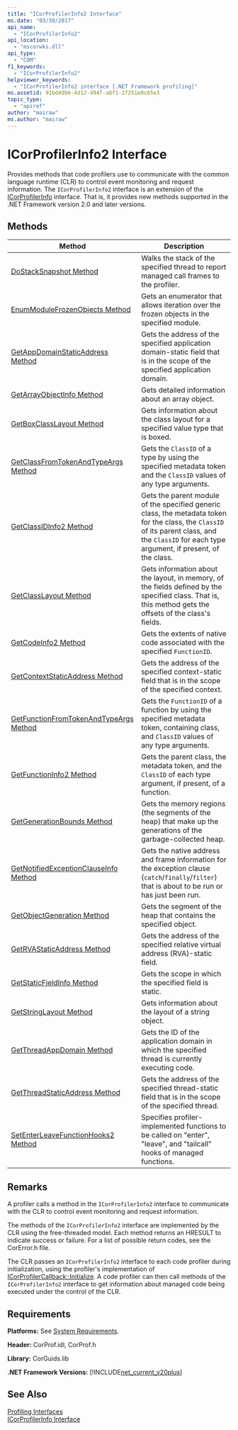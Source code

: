 ```yaml
---
title: "ICorProfilerInfo2 Interface"
ms.date: "03/30/2017"
api_name: 
  - "ICorProfilerInfo2"
api_location: 
  - "mscorwks.dll"
api_type: 
  - "COM"
f1_keywords: 
  - "ICorProfilerInfo2"
helpviewer_keywords: 
  - "ICorProfilerInfo2 interface [.NET Framework profiling]"
ms.assetid: 91bd49b6-4d12-494f-a8f1-2f251e8c65e3
topic_type: 
  - "apiref"
author: "mairaw"
ms.author: "mairaw"
---
```

# ICorProfilerInfo2 Interface
Provides methods that code profilers use to communicate with the common language runtime (CLR) to control event monitoring and request information. The `ICorProfilerInfo2` interface is an extension of the [ICorProfilerInfo](../../../../docs/framework/unmanaged-api/profiling/icorprofilerinfo-interface.md) interface. That is, it provides new methods supported in the .NET Framework version 2.0 and later versions.  
  
## Methods  
  
|Method|Description|  
|------------|-----------------|  
|[DoStackSnapshot Method](../../../../docs/framework/unmanaged-api/profiling/icorprofilerinfo2-dostacksnapshot-method.md)|Walks the stack of the specified thread to report managed call frames to the profiler.|  
|[EnumModuleFrozenObjects Method](../../../../docs/framework/unmanaged-api/profiling/icorprofilerinfo2-enummodulefrozenobjects-method.md)|Gets an enumerator that allows iteration over the frozen objects in the specified module.|  
|[GetAppDomainStaticAddress Method](../../../../docs/framework/unmanaged-api/profiling/icorprofilerinfo2-getappdomainstaticaddress-method.md)|Gets the address of the specified application domain-static field that is in the scope of the specified application domain.|  
|[GetArrayObjectInfo Method](../../../../docs/framework/unmanaged-api/profiling/icorprofilerinfo2-getarrayobjectinfo-method.md)|Gets detailed information about an array object.|  
|[GetBoxClassLayout Method](../../../../docs/framework/unmanaged-api/profiling/icorprofilerinfo2-getboxclasslayout-method.md)|Gets information about the class layout for a specified value type that is boxed.|  
|[GetClassFromTokenAndTypeArgs Method](../../../../docs/framework/unmanaged-api/profiling/icorprofilerinfo2-getclassfromtokenandtypeargs-method.md)|Gets the `ClassID` of a type by using the specified metadata token and the `ClassID` values of any type arguments.|  
|[GetClassIDInfo2 Method](../../../../docs/framework/unmanaged-api/profiling/icorprofilerinfo2-getclassidinfo2-method.md)|Gets the parent module of the specified generic class, the metadata token for the class, the `ClassID` of its parent class, and the `ClassID` for each type argument, if present, of the class.|  
|[GetClassLayout Method](../../../../docs/framework/unmanaged-api/profiling/icorprofilerinfo2-getclasslayout-method.md)|Gets information about the layout, in memory, of the fields defined by the specified class. That is, this method gets the offsets of the class's fields.|  
|[GetCodeInfo2 Method](../../../../docs/framework/unmanaged-api/profiling/icorprofilerinfo2-getcodeinfo2-method.md)|Gets the extents of native code associated with the specified `FunctionID`.|  
|[GetContextStaticAddress Method](../../../../docs/framework/unmanaged-api/profiling/icorprofilerinfo2-getcontextstaticaddress-method.md)|Gets the address of the specified context-static field that is in the scope of the specified context.|  
|[GetFunctionFromTokenAndTypeArgs Method](../../../../docs/framework/unmanaged-api/profiling/icorprofilerinfo2-getfunctionfromtokenandtypeargs-method.md)|Gets the `FunctionID` of a function by using the specified metadata token, containing class, and `ClassID` values of any type arguments.|  
|[GetFunctionInfo2 Method](../../../../docs/framework/unmanaged-api/profiling/icorprofilerinfo2-getfunctioninfo2-method.md)|Gets the parent class, the metadata token, and the `ClassID` of each type argument, if present, of a function.|  
|[GetGenerationBounds Method](../../../../docs/framework/unmanaged-api/profiling/icorprofilerinfo2-getgenerationbounds-method.md)|Gets the memory regions (the segments of the heap) that make up the generations of the garbage-collected heap.|  
|[GetNotifiedExceptionClauseInfo Method](../../../../docs/framework/unmanaged-api/profiling/icorprofilerinfo2-getnotifiedexceptionclauseinfo-method.md)|Gets the native address and frame information for the exception clause (`catch`/`finally`/`filter`) that is about to be run or has just been run.|  
|[GetObjectGeneration Method](../../../../docs/framework/unmanaged-api/profiling/icorprofilerinfo2-getobjectgeneration-method.md)|Gets the segment of the heap that contains the specified object.|  
|[GetRVAStaticAddress Method](../../../../docs/framework/unmanaged-api/profiling/icorprofilerinfo2-getrvastaticaddress-method.md)|Gets the address of the specified relative virtual address (RVA)-static field.|  
|[GetStaticFieldInfo Method](../../../../docs/framework/unmanaged-api/profiling/icorprofilerinfo2-getstaticfieldinfo-method.md)|Gets the scope in which the specified field is static.|  
|[GetStringLayout Method](../../../../docs/framework/unmanaged-api/profiling/icorprofilerinfo2-getstringlayout-method.md)|Gets information about the layout of a string object.|  
|[GetThreadAppDomain Method](../../../../docs/framework/unmanaged-api/profiling/icorprofilerinfo2-getthreadappdomain-method.md)|Gets the ID of the application domain in which the specified thread is currently executing code.|  
|[GetThreadStaticAddress Method](../../../../docs/framework/unmanaged-api/profiling/icorprofilerinfo2-getthreadstaticaddress-method.md)|Gets the address of the specified thread-static field that is in the scope of the specified thread.|  
|[SetEnterLeaveFunctionHooks2 Method](../../../../docs/framework/unmanaged-api/profiling/icorprofilerinfo2-setenterleavefunctionhooks2-method.md)|Specifies profiler-implemented functions to be called on "enter", "leave", and "tailcall" hooks of managed functions.|  
  
## Remarks  
 A profiler calls a method in the `ICorProfilerInfo2` interface to communicate with the CLR to control event monitoring and request information.  
  
 The methods of the `ICorProfilerInfo2` interface are implemented by the CLR using the free-threaded model. Each method returns an HRESULT to indicate success or failure. For a list of possible return codes, see the CorError.h file.  
  
 The CLR passes an `ICorProfilerInfo2` interface to each code profiler during initialization, using the profiler's implementation of [ICorProfilerCallback::Initialize](../../../../docs/framework/unmanaged-api/profiling/icorprofilercallback-initialize-method.md). A code profiler can then call methods of the `ICorProfilerInfo2` interface to get information about managed code being executed under the control of the CLR.  
  
## Requirements  
 **Platforms:** See [System Requirements](../../../../docs/framework/get-started/system-requirements.md).  
  
 **Header:** CorProf.idl, CorProf.h  
  
 **Library:** CorGuids.lib  
  
 **.NET Framework Versions:** [!INCLUDE[net_current_v20plus](../../../../includes/net-current-v20plus-md.md)]  
  
## See Also  
 [Profiling Interfaces](../../../../docs/framework/unmanaged-api/profiling/profiling-interfaces.md)  
 [ICorProfilerInfo Interface](../../../../docs/framework/unmanaged-api/profiling/icorprofilerinfo-interface.md)
